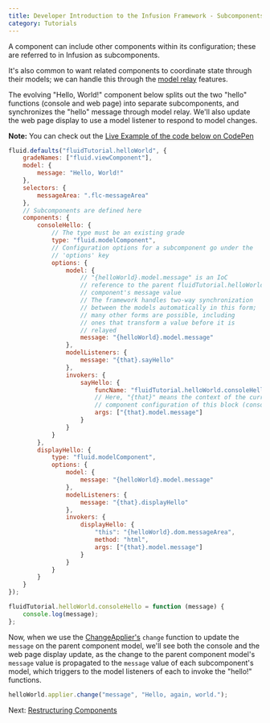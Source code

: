 ```yaml
---
title: Developer Introduction to the Infusion Framework - Subcomponents and Model Relaying
category: Tutorials
---
```


A component can include other components within its configuration; these are referred to in Infusion as subcomponents.

It's also common to want related components to coordinate state through their models; we can handle this through the
[model relay](../ModelRelay.md) features.

The evolving "Hello, World!" component below splits out the two "hello" functions (console and web page) into separate
subcomponents, and synchronizes the "hello" message through model relay. We'll also update the web page display to use a
model listener to respond to model changes.

<div class="infusion-docs-note"><strong>Note:</strong> You can check out the <a
href="http://codepen.io/waharnum/pen/rjWBQN?editors=1111">Live Example of the code below on CodePen</a></div>

```javascript
fluid.defaults("fluidTutorial.helloWorld", {
    gradeNames: ["fluid.viewComponent"],
    model: {
        message: "Hello, World!"
    },
    selectors: {
        messageArea: ".flc-messageArea"
    },
    // Subcomponents are defined here
    components: {
        consoleHello: {
            // The type must be an existing grade
            type: "fluid.modelComponent",
            // Configuration options for a subcomponent go under the
            // 'options' key
            options: {
                model: {
                    // "{helloWorld}.model.message" is an IoC
                    // reference to the parent fluidTutorial.helloWorld
                    // component's message value
                    // The framework handles two-way synchronization
                    // between the models automatically in this form;
                    // many other forms are possible, including
                    // ones that transform a value before it is
                    // relayed
                    message: "{helloWorld}.model.message"
                },
                modelListeners: {
                    message: "{that}.sayHello"
                },
                invokers: {
                    sayHello: {
                        funcName: "fluidTutorial.helloWorld.consoleHello",
                        // Here, "{that}" means the context of the current
                        // component configuration of this block (consoleHello)
                        args: ["{that}.model.message"]
                    }
                }
            }
        },
        displayHello: {
            type: "fluid.modelComponent",
            options: {
                model: {
                    message: "{helloWorld}.model.message"
                },
                modelListeners: {
                    message: "{that}.displayHello"
                },
                invokers: {
                    displayHello: {
                        "this": "{helloWorld}.dom.messageArea",
                        method: "html",
                        args: ["{that}.model.message"]
                    }
                }
            }
        }
    }
});

fluidTutorial.helloWorld.consoleHello = function (message) {
    console.log(message);
};

```

Now, when we use the [ChangeApplier's](../ChangeApplier.md) `change` function to update the `message` on the parent
component model, we'll see both the console and the web page display update, as the change to the parent component
model's `message` value is propagated to the `message` value of each subcomponent's model, which triggers to the model
listeners of each to invoke the "hello!" functions.

```javascript
helloWorld.applier.change("message", "Hello, again, world.");
```

Next: [Restructuring Components](DeveloperIntroductionToInfusionFramework-RestructuringComponents.md)
